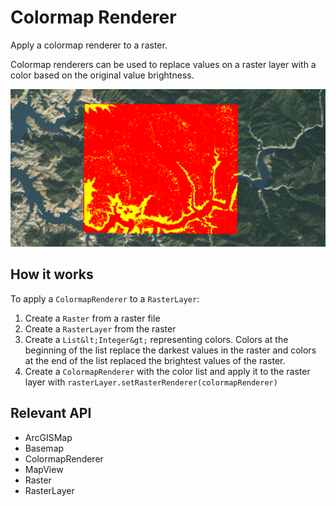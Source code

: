 # Colormap Renderer

Apply a colormap renderer to a raster.

Colormap renderers can be used to replace values on a raster layer with a color based on the original value brightness.

![](ColormapRenderer.png)

## How it works

To apply a `ColormapRenderer` to a `RasterLayer`:

1. Create a `Raster` from a raster file
2. Create a `RasterLayer` from the raster
3. Create a `List&lt;Integer&gt;` representing colors. Colors at the beginning of the list replace the darkest values in the raster and colors at the end of the list replaced the brightest values of the raster.
4. Create a `ColormapRenderer` with the color list and apply it to the raster layer with `rasterLayer.setRasterRenderer(colormapRenderer)`

## Relevant API

* ArcGISMap
* Basemap
* ColormapRenderer
* MapView
* Raster
* RasterLayer
